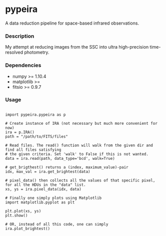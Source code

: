 # pypeira
A data reduction pipeline for space-based infrared observations.

### Description
My attempt at reducing images from the SSC into ultra high-precision time-resolved photometry.

### Dependencies
* numpy >= 1.10.4
* matplotlib >= 
* fitsio >= 0.9.7

### Usage

<pre><code>
import pypeira.pypeira as p

# Create instance of IRA (not necessary but much more convenient for now)
ira = p.IRA()
path = "/path/to/FITS/files"

# Read files. The read() function will walk from the given dir and find all files satisfying 
# the given criteria. Set 'walk' to False if this is not wanted.
data = ira.read(path, data_type='bcd', walk=True)

# get_brigthest() returns a (index, maximum_value)-pair
idx, max_val = ira.get_brightest(data)

# pixel_data() then collects all the values of that specific pixel, for all the HDUs in the "data" list.
xs, ys = ira.pixel_data(idx, data)

# Finally one simply plots using Matplotlib
import matplotlib.pyplot as plt

plt.plot(xs, ys)
plt.show()

# OR, instead of all this code, one can simply
ira.plot_brightest()
<code></pre>